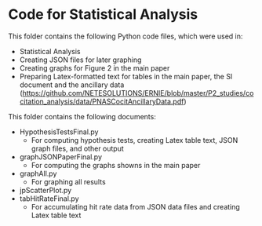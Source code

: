 # Code for Statistical Analysis

This folder contains the following Python code files, which were used in:
- Statistical Analysis
- Creating JSON files for later graphing
- Creating graphs for Figure 2 in the main paper
- Preparing Latex-formatted text for tables in the main paper, the SI document and the ancillary data (https://github.com/NETESOLUTIONS/ERNIE/blob/master/P2_studies/cocitation_analysis/data/PNASCocitAncillaryData.pdf)

This folder contains the following documents:
- HypothesisTestsFinal.py
    - For computing hypothesis tests, creating Latex table text, JSON graph files, and other output
- graphJSONPaperFinal.py
    - For computing the graphs showns in the main paper
- graphAll.py
    - For graphing all results
- jpScatterPlot.py
- tabHitRateFinal.py
    - For accumulating hit rate data from JSON data files and creating Latex table text
